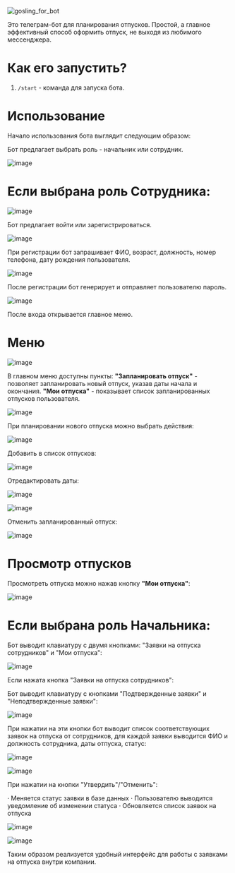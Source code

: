 ![gosling_for_bot](https://github.com/AkkForParactic/paractic/assets/147721446/154120f1-4c47-45a7-9ad0-30894a073cea)

Это телеграм-бот для планирования отпусков. Простой, а главное эффективный способ оформить отпуск, не выходя из любимого мессенджера.
# Как его запустить?
1. `/start` - команда для запуска бота.

# Использование
Начало использования бота выглядит следующим образом:

Бот предлагает выбрать роль - начальник или сотрудник.

![image](https://github.com/AkkForParactic/paractic/assets/147721446/c8a8b1af-ae7c-43e0-bc33-aee8cb3e182e)

# Если выбрана роль Сотрудника:

![image](https://github.com/AkkForParactic/paractic/assets/147721446/bac6d321-0041-4b2b-b78f-c309d46bfa9a)

Бот предлагает войти или зарегистрироваться.

![image](https://github.com/AkkForParactic/paractic/assets/147721446/3a4134c5-6f8d-4971-ba08-a279c7463657)

При регистрации бот запрашивает ФИО, возраст, должность, номер телефона, дату рождения пользователя.

![image](https://github.com/AkkForParactic/paractic/assets/147721446/d3682d21-fee3-4494-9d81-3fc48448d630)

После регистрации бот генерирует и отправляет пользователю пароль.

![image](https://github.com/AkkForParactic/paractic/assets/147721446/d5f5a4e3-92b1-446b-85ac-c5dcb29cf30b)

После входа открывается главное меню.

# Меню
![image](https://github.com/AkkForParactic/paractic/assets/147721446/6dcac150-e5b9-4b5d-8f4d-fce191746e49)

В главном меню доступны пункты:
<b>"Запланировать отпуск"</b> - позволяет запланировать новый отпуск, указав даты начала и окончания.
<b>"Мои отпуска"</b> - показывает список запланированных отпусков пользователя.

![image](https://github.com/AkkForParactic/paractic/assets/147721446/6798b481-29ea-483a-a75a-5d624998d40c)
 

При планировании нового отпуска можно выбрать действия:

![image](https://github.com/AkkForParactic/paractic/assets/147721446/6efd56a9-3d56-42f3-9e7c-e26819c4e4f0)

Добавить в список отпусков:

![image](https://github.com/AkkForParactic/paractic/assets/147721446/7e0419eb-91f4-437b-a075-3665f75b7fc1)

Отредактировать даты:

![image](https://github.com/AkkForParactic/paractic/assets/147721446/1f1e111e-a370-465d-ba4c-cc74339391fb)


![image](https://github.com/AkkForParactic/paractic/assets/147721446/7b20a6e7-dbd7-4d34-9c7f-0919748ea3ae)

Отменить запланированный отпуск:

![image](https://github.com/AkkForParactic/paractic/assets/147721446/857cb15c-ec56-457b-8ef1-dab73d70746e)


# Просмотр отпусков

Просмотреть отпуска можно нажав кнопку <b>"Мои отпуска"</b>:

![image](https://github.com/AkkForParactic/paractic/assets/147721446/f7e0e8cf-e0b3-454c-a0cc-49298e918d72)


# Если выбрана роль Начальника:

Бот выводит клавиатуру с двумя кнопками: "Заявки на отпуска сотрудников" и "Мои отпуска": 

![image](https://github.com/AkkForParactic/paractic/assets/147721446/d91ca077-945c-4366-a43e-2393d630d07d)

Если нажата кнопка "Заявки на отпуска сотрудников":

Бот выводит клавиатуру с кнопками "Подтвержденные заявки" и "Неподтвержденные заявки":

![image](https://github.com/AkkForParactic/paractic/assets/147721446/4a4e370e-9ff0-4ab3-9559-d4fd0a560d6b)

При нажатии на эти кнопки бот выводит список соответствующих заявок на отпуска от сотрудников, для каждой заявки выводится ФИО и должность сотрудника, даты отпуска, статус:

![image](https://github.com/AkkForParactic/paractic/assets/147721446/cc963aba-32ce-4d9f-bb09-caa9da7bfaaf)



![image](https://github.com/AkkForParactic/paractic/assets/147721446/301033ea-bc6d-420d-86d2-989fb3bd94eb)


При нажатии на кнопки "Утвердить"/"Отменить":
  
· Меняется статус заявки в базе данных
· Пользователю выводится уведомление об изменении статуса
· Обновляется список заявок на отпуска

![image](https://github.com/AkkForParactic/paractic/assets/147721446/f566ba93-fcd4-4b5b-93e5-df9424165096)


![image](https://github.com/AkkForParactic/paractic/assets/147721446/cc5c09c6-4299-4d62-8132-c6e3abca6fb4)


Таким образом реализуется удобный интерфейс для работы с заявками на отпуска внутри компании.







